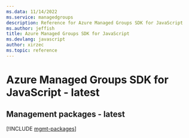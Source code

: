 ```yaml
---
ms.data: 11/14/2022
ms.service: managedgroups
description: Reference for Azure Managed Groups SDK for JavaScript
ms.author: jeffish
title: Azure Managed Groups SDK for JavaScript
ms.devlang: javascript
author: xirzec
ms.topic: reference
---
```

# Azure Managed Groups SDK for JavaScript - latest

## Management packages - latest
[!INCLUDE [mgmt-packages](managed-groups-mgmt-index.md)]